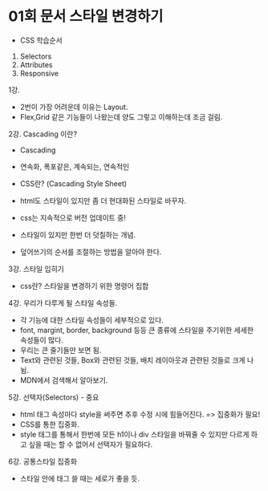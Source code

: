 # 01회 문서 스타일 변경하기

- CSS 학습순서

1. Selectors
2. Attributes
3. Responsive

1강.

- 2번이 가장 어려운데 이유는 Layout.
- Flex,Grid 같은 기능들이 나왔는데 양도 그렇고 이해하는데 조금 걸림.

2강. Cascading 이란?

- Cascading
- 연속화, 폭포같은, 계속되는, 연속적인

- CSS란? (Cascading Style Sheet)
- html도 스타일이 있지만 좀 더 현대화된 스타일로 바꾸자.
- css는 지속적으로 버전 업데이트 중!
- 스타일이 있지만 한번 더 덧칠하는 개념.
- 덮어쓰기의 순서를 조절하는 방법을 알아야 한다.

3강. 스타일 입히기

- css란? 스타일을 변경하기 위한 명령어 집합

4강. 우리가 다루게 될 스타일 속성들.

- 각 기능에 대한 스타일 속성들이 세부적으로 있다.
- font, margint, border, background 등등 큰 종류에 스타일을 주기위한 세세한 속성들이 많다.
- 우리는 큰 줄기들만 보면 됨.
- Text와 관련된 것들, Box와 관련된 것들, 배치 레이아웃과 관련된 것들로 크게 나뉨.
- MDN에서 검색해서 알아보기.

5강. 선택자(Selectors) - 중요

- html 태그 속성마다 style을 써주면 추후 수정 시에 힘들어진다. => 집중화가 필요!
- CSS를 통한 집중화.
- style 태그를 통해서 한번에 모든 h1이나 div 스타일을 바꿔줄 수 있지만 다르게 하고 싶을 때는 할 수 없어서 선택자가 필요하다.

6강. 공통스타일 집중화

- 스타일 안에 태그 쓸 때는 세로가 좋을 듯.

